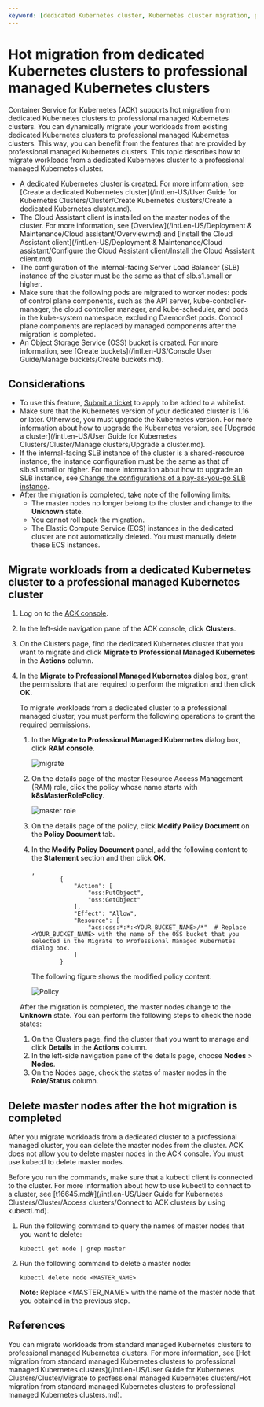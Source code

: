 ```yaml
---
keyword: [dedicated Kubernetes cluster, Kubernetes cluster migration, professional managed Kubernetes cluster]
---
```


# Hot migration from dedicated Kubernetes clusters to professional managed Kubernetes clusters

Container Service for Kubernetes \(ACK\) supports hot migration from dedicated Kubernetes clusters to professional managed Kubernetes clusters. You can dynamically migrate your workloads from existing dedicated Kubernetes clusters to professional managed Kubernetes clusters. This way, you can benefit from the features that are provided by professional managed Kubernetes clusters. This topic describes how to migrate workloads from a dedicated Kubernetes cluster to a professional managed Kubernetes cluster.

-   A dedicated Kubernetes cluster is created. For more information, see [Create a dedicated Kubernetes cluster](/intl.en-US/User Guide for Kubernetes Clusters/Cluster/Create Kubernetes clusters/Create a dedicated Kubernetes cluster.md).
-   The Cloud Assistant client is installed on the master nodes of the cluster. For more information, see [Overview](/intl.en-US/Deployment & Maintenance/Cloud assistant/Overview.md) and [Install the Cloud Assistant client](/intl.en-US/Deployment & Maintenance/Cloud assistant/Configure the Cloud Assistant client/Install the Cloud Assistant client.md).
-   The configuration of the internal-facing Server Load Balancer \(SLB\) instance of the cluster must be the same as that of slb.s1.small or higher.
-   Make sure that the following pods are migrated to worker nodes: pods of control plane components, such as the API server, kube-controller-manager, the cloud controller manager, and kube-scheduler, and pods in the kube-system namespace, excluding DaemonSet pods. Control plane components are replaced by managed components after the migration is completed.
-   An Object Storage Service \(OSS\) bucket is created. For more information, see [Create buckets](/intl.en-US/Console User Guide/Manage buckets/Create buckets.md).

## Considerations

-   To use this feature, [Submit a ticket](https://workorder-intl.console.aliyun.com/console.htm) to apply to be added to a whitelist.
-   Make sure that the Kubernetes version of your dedicated cluster is 1.16 or later. Otherwise, you must upgrade the Kubernetes version. For more information about how to upgrade the Kubernetes version, see [Upgrade a cluster](/intl.en-US/User Guide for Kubernetes Clusters/Cluster/Manage clusters/Upgrade a cluster.md).
-   If the internal-facing SLB instance of the cluster is a shared-resource instance, the instance configuration must be the same as that of slb.s1.small or higher. For more information about how to upgrade an SLB instance, see [Change the configurations of a pay-as-you-go SLB instance]().
-   After the migration is completed, take note of the following limits:
    -   The master nodes no longer belong to the cluster and change to the **Unknown** state.
    -   You cannot roll back the migration.
    -   The Elastic Compute Service \(ECS\) instances in the dedicated cluster are not automatically deleted. You must manually delete these ECS instances.

## Migrate workloads from a dedicated Kubernetes cluster to a professional managed Kubernetes cluster

1.  Log on to the [ACK console](https://cs.console.aliyun.com).

2.  In the left-side navigation pane of the ACK console, click **Clusters**.

3.  On the Clusters page, find the dedicated Kubernetes cluster that you want to migrate and click **Migrate to Professional Managed Kubernetes** in the **Actions** column.

4.  In the **Migrate to Professional Managed Kubernetes** dialog box, grant the permissions that are required to perform the migration and then click **OK**.

    To migrate workloads from a dedicated cluster to a professional managed cluster, you must perform the following operations to grant the required permissions.

    1.  In the **Migrate to Professional Managed Kubernetes** dialog box, click **RAM console**.

        ![migrate](https://help-static-aliyun-doc.aliyuncs.com/assets/img/en-US/6261403261/p269274.png)

    2.  On the details page of the master Resource Access Management \(RAM\) role, click the policy whose name starts with **k8sMasterRolePolicy**.

        ![master role](https://help-static-aliyun-doc.aliyuncs.com/assets/img/en-US/8260651261/p263338.png)

    3.  On the details page of the policy, click **Modify Policy Document** on the **Policy Document** tab.

    4.  In the **Modify Policy Document** panel, add the following content to the **Statement** section and then click **OK**.

        ```
        ,
                {
                    "Action": [
                        "oss:PutObject",
                        "oss:GetObject"
                    ],
                    "Effect": "Allow",
                    "Resource": [
                        "acs:oss:*:*:<YOUR_BUCKET_NAME>/*"  # Replace <YOUR_BUCKET_NAME> with the name of the OSS bucket that you selected in the Migrate to Professional Managed Kubernetes dialog box. 
                    ]
                }
        ```

        The following figure shows the modified policy content.

        ![Policy](https://help-static-aliyun-doc.aliyuncs.com/assets/img/en-US/9260651261/p263342.png)

    After the migration is completed, the master nodes change to the **Unknown** state. You can perform the following steps to check the node states:

    1.  On the Clusters page, find the cluster that you want to manage and click **Details** in the **Actions** column.
    2.  In the left-side navigation pane of the details page, choose **Nodes** \> **Nodes**.
    3.  On the Nodes page, check the states of master nodes in the **Role/Status** column.

## Delete master nodes after the hot migration is completed

After you migrate workloads from a dedicated cluster to a professional managed cluster, you can delete the master nodes from the cluster. ACK does not allow you to delete master nodes in the ACK console. You must use kubectl to delete master nodes.

Before you run the commands, make sure that a kubectl client is connected to the cluster. For more information about how to use kubectl to connect to a cluster, see [t16645.md\#](/intl.en-US/User Guide for Kubernetes Clusters/Cluster/Access clusters/Connect to ACK clusters by using kubectl.md).

1.  Run the following command to query the names of master nodes that you want to delete:

    ```
    kubectl get node | grep master
    ```

2.  Run the following command to delete a master node:

    ```
    kubectl delete node <MASTER_NAME>
    ```

    **Note:** Replace <MASTER\_NAME\> with the name of the master node that you obtained in the previous step.


## References

You can migrate workloads from standard managed Kubernetes clusters to professional managed Kubernetes clusters. For more information, see [Hot migration from standard managed Kubernetes clusters to professional managed Kubernetes clusters](/intl.en-US/User Guide for Kubernetes Clusters/Cluster/Migrate to professional managed Kubernetes clusters/Hot migration from standard managed Kubernetes clusters to professional managed Kubernetes clusters.md).

